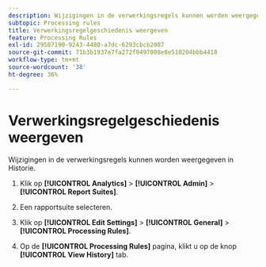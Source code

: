 ```yaml
---
description: Wijzigingen in de verwerkingsregels kunnen worden weergegeven in Historie.
subtopic: Processing rules
title: Verwerkingsregelgeschiedenis weergeven
feature: Processing Rules
exl-id: 29587190-9243-4480-a7dc-6293cbcb2007
source-git-commit: 71b3b1937e7fa272f0497008e8e510204bbb4418
workflow-type: tm+mt
source-wordcount: '38'
ht-degree: 36%

---
```


# Verwerkingsregelgeschiedenis weergeven

Wijzigingen in de verwerkingsregels kunnen worden weergegeven in Historie.

1. Klik op **[!UICONTROL Analytics]** > **[!UICONTROL Admin]** > **[!UICONTROL Report Suites]**.
1. Een rapportsuite selecteren.
1. Klik op **[!UICONTROL Edit Settings]** > **[!UICONTROL General]** > **[!UICONTROL Processing Rules]**.

1. Op de **[!UICONTROL Processing Rules]** pagina, klikt u op de knop **[!UICONTROL View History]** tab.
